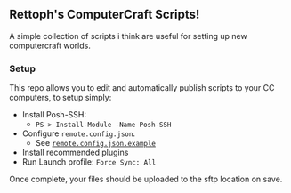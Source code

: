 ## Rettoph's ComputerCraft Scripts!
A simple collection of scripts i think are useful for setting up new computercraft worlds.

### Setup
This repo allows you to edit and automatically publish scripts to your CC computers, to setup simply:
- Install Posh-SSH:
  - `PS > Install-Module -Name Posh-SSH`
- Configure `remote.config.json`. 
  - See [`remote.config.json.example`](remote.config.json.example)
- Install recommended plugins
- Run Launch profile: `Force Sync: All`

Once complete, your files should be uploaded to the sftp location on save.

